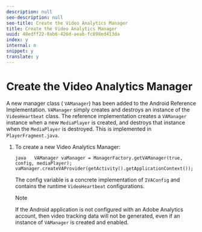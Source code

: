```yaml
---
description: null
seo-description: null
seo-title: Create the Video Analytics Manager
title: Create the Video Analytics Manager
uuid: 48edff22-0ab6-426d-aeab-fc898ed413da
index: y
internal: n
snippet: y
translate: y
---
```


# Create the Video Analytics Manager

A new manager class ( `VAManager`) has been added to the Android Reference Implementation. `VAManager` simply creates and destroys an instance of the `VideoHeartbeat` class. The reference implementation creates a `VAManager` instance when a new `MediaPlayer` is created, and destroys that instance when the `MediaPlayer` is destroyed. This is implemented in `PlayerFragment.java`. 

1. To create a new Video Analytics Manager:

   ```
   java   VAManager vaManager = ManagerFactory.getVAManager(true, config, mediaPlayer);  
   vaManager.createVAProvider(getActivity().getApplicationContext()); 
   ```


   The config variable is a concrete implementation of `IVAConfig` and contains the runtime `VideoHeartbeat` configurations. 
   >[!NOTE]
   >
   >If the Android application is not configured with an Adobe Analytics account, then video tracking data will not be generated, even if an instance of `VAManager` is created and enabled. 

